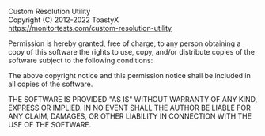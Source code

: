 Custom Resolution Utility  
Copyright (C) 2012-2022 ToastyX  
https://monitortests.com/custom-resolution-utility  
  
Permission is hereby granted, free of charge, to any person obtaining a copy
of this software the rights to use, copy, and/or distribute copies of the
software subject to the following conditions:  
  
The above copyright notice and this permission notice shall be included in
all copies of the software.  
  
THE SOFTWARE IS PROVIDED "AS IS" WITHOUT WARRANTY OF ANY KIND, EXPRESS OR
IMPLIED. IN NO EVENT SHALL THE AUTHOR BE LIABLE FOR ANY CLAIM, DAMAGES, OR
OTHER LIABILITY IN CONNECTION WITH THE USE OF THE SOFTWARE.  
